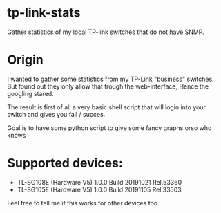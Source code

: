 # tp-link-stats
Gather statistics of my local TP-link switches that do not have SNMP.

# Origin

I wanted to gather some statistics from my TP-Link "business" switches.
But found out they only allow that trough the web-interface, Hence the googling stared.

The result is first of all a very basic shell script that will login into your switch and gives you fail / succes.

Goal is to have some python script to give some fancy graphs orso who knows

# Supported devices:
* TL-SG108E (Hardware V5) 1.0.0 Build 20191021 Rel.53360
* TL-SG105E (Hardware V5) 1.0.0 Build 20191105 Rel.33503

Feel free to tell me if this works for other devices too.
